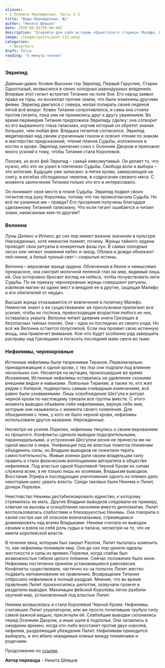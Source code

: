 ```yaml
---
aliases: 
- ⟪ Племена Нерожденных. Часть 2 ⟫
title: "Виды Нерожденных. №2"
author: "Никита Шевцов"
date: 2020-04-01T09:00:00Z
description: "Откройте для себя историю «Одноглазого старика» Малифо, Еврипида, и его союза с Осенним двором, чтобы сделать Титанию королевой. Узнайте, как он получил беспрецедентное знание, медитируя на свой отсутствующий глаз и читая знаки судьбы в костях и крови. Исследуйте леденящую кровь истину о том, что свобода выбора — всего лишь иллюзия."
image: /images/posts/post-112.webp
categories:
  - Neverborn
draft: false
reading: "4 минуты чтения"
---
```


### Эврипид

Давным-давно Хозяин Высоких гор Эврипид, Первый Гаруспик, Старик Одноглазый, возвысился в своих холодных равнодушных владениях. Впервые этот гигант встретил Титанию на поле боя. Его народ заявил права на горы, но возжелал прочие земли, что были изменены другими феями. Эврипид двигался с севера, желая попирать своей ледяной пятой всё вокруг. Ковен Титании сопротивлялся, и сама она стояла против гиганта, пока они не прониклись друг к другу уважением. Во время перемирия Титания предложила Эврипиду сделку: она сотворит из его вырванного глаза талисман, изучив который он обретет знание большее, чем любая фея. Владыка гигантов согласился. Эврипид медитировал над своим утраченным глазом и освоил чтение по знакам и мастерство предсказаний, чтение планов Судьбы, изложенное в костях и крови. Эврипид заключил союз с Осенним Двором и приложил много усилий к тому, чтобы Титания стала Королевой.

Похоже, из всех фей Эврипид – самый невозмутимый. Он делает то, что нужно, ибо это он узрел в плетениях Судьбы. Свобода воли и выбора – это иллюзия. Будущее уже записано: в пятне крови, замерзающей на снегу, в изгибах обглоданных черепов, в содрогании свежего мяса. С момента заключения Титании только это его и интересовало.

Он понимает свое место в плане Судьбы. Эврипид подвел своих гигантов под руку Королевы, потому что так провозгласила Судьба. Но всё ли узнанное им – правда? Его прозрения получены благодаря сделанному Титанией талисману. Что если гигант ошибается и читает знаки, написанные кем-то другим?

### Велонна

Луны Делиос и Иллиос до сих пор имеют важное значение в культуре Нерожденных, хотя немногие помнят, почему. Жрицы тайного ордена проводят свои ритуалы в конкретные фазы лун. В самых холодных лесах они читают знамения небес и звезд. Облака и дожди обнажают лей-линии, а белый лунный свет – сокрытые истины.

Велонна – верховная жрица ордена. Облаченная в белое и немыслимо прекрасное, она смотрит молочной пеленой глаз на мир, видимый лишь ей. Она осторожно бросает взгляд на небеса, чтобы почувствовать нити Судьбы. По ее приказу чернокровные жрицы совершают ритуалы, извлекая магию из одних мест и внедряя ее в другие, защищая Малифо и его обитателей от неудач.

Высшая жрица отказывается от вовлечения в политику Малифо. Немногие знают о ее существовании: ее прислужники прилагают все усилия, чтобы их госпожа, превосходящая возрастом любого их них, оставалась укрыта. Велонна читает древние книги Грезящих в безопасных тайных покоях. Она – одна из последних из своего рода. Но всё же Велонна остается полуслепой. Если она проявит свою истинную мощь, она привлечет внимание. Кое-кто будет особенно рад завершить расправу над Грезящими и погасить последний маяк света во тьме.

### Нефилимы, чернокровные

Истинные нефилимы были творениями Тиранов. Первоначально принадлежавшие к одной крови, с тех пор они подпали под влияние нескольких сил. Несмотря на мутации, произошедшие во время Искажения, Истинные нефилимы оставались на удивление схожими внешним видом и навыками. Лояльные Тиранам, а также те, кто жил рядом с Китерой, подверглись самым очевидным изменениям, всё равно были узнаваемыми. Лишь освобождение Шез’ула и ритуал черной крови по настоящему связали все группы вместе. С этого момента выводки объявили себя нефилимами, вернув себе имя, которым они назывались с момента своего появления. Для объединения с теми, у кого не было черной крови, нефилимы использовали другое название: Нерожденные.

Несмотря на усилия Лорелеи, нефилимы тянулись к своим верованиям из прошлого. Конфликты сделали выводки подозрительными, параноидальными, а устроенная Шез’улом резня не принесла им ни одной мысли о мире. Унификация под ее властью помогла племенам объединить силы, но Владыки выводков не пожелали терять самостоятельность. Живые клинки дали своим владельцам силу править и стали физическим воплощением авторитета в обществе нефилимов. Под властью одной Королевой Черной Крови их силам служила всем, а не только лишь их хозяевам, Владыкам выводков. Восстание Этрира и последующее уничтожение одного из племен дало некоторым шанс урвать власть. Среди таковых были Некима и Лилит, дочери Лорелеи.

Неистовство Некимы дестабилизировало единство, к которому стремилась ее мать. Другие Владыки выводков следовали ее примеру, отвечая на вызовы и оскорбления насилием вместо дипломатии. Лилит воспользовалась слабостями и близорукостью Некимы. Она говорила о своей сестре как об опасном военачальнике, стремящемся доминировать над всеми Владыками. Некима считала их выводки своими и взяла на себя роль судьи и палача, несмотря на то, что не имела королевской власти.

В течение века, которым был закрыт Разлом, Лилит пыталась изменить то, как нефилимы понимали мир. Они до сих пор ценили идеалы жестокости и силы из времен Лорелеи, когда слабак был возможностью гибели целого племени. Сейчас положение было иное. Нефилимы постепенно приняли установившееся равновесие. Конфликты существовали, частично из-за попыток Лилит жестко подавить неповиновение ее правлению. Возвращение Титании отбросило нефилимов в полный раздрай. Мнения, что во время правления Лилит произносились шепотом, зазвучали громче и разделили выводки. Махинации фейской Королевы легко разбили хрупкий мир, установленный под властью Лилит.

Некима возвысилась и стала Королевой Черной Крови. Нефилимы, считавшие Лилит узурпатором, или же просто почитавшие грубую силу самой важной вещью, присягнули ей. Слабейшие выводки склонились перед Осенним Двором, а иные ушли в подполье. Они затаились в ожидании времен, когда кто-либо восстанет против двух королев, нефилим, разделяющий убеждения Лилит. Нефилимам приходится выбирать, и это вбило невидимые клинья между племенами и родичами.


Продолжение по [ссылке](http://malifaux.vercel.app/posts/post-113).


**Автор перевода** - Никита Шевцов